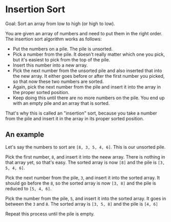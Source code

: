# Insertion Sort

Goal: Sort an array from low to high (or high to low).

You are given an array of numbers and need to put them in the right order. The insertion sort algorithm works as follows: 

- Put the numbers on a pile. The pile is unsorted.
- Pick a number from the pile. It doesn't really matter which one you pick, but it's easiest to pick from the top of the pile. 
- Insert this number into a new array. 
- Pick the next number from the unsorted pile and also inserted that into the new array. It either goes before or after the first number you picked, so that now these two numbers are sorted. 
- Again, pick the next number from the pile and insert it into the array in the proper sorted position. 
- Keep doing this until there are no more numbers on the pile. You end up with an empty pile and an array that is sorted. 

That's why this is called an "insertion" sort, because you take a number from the pile and insert it in the array in its proper sorted position. 

## An example

Let's say the numbers to sort are `[8, 3, 5, 4, 6]`. This is our unsorted pile. 

Pick the first number, `8`, and insert it into the neew array. There is nothing in that array yet, so that's easy. The sorted array is now `[8]` and the pile is `[3, 5, 4, 6]`.

Pick the next number from the pile, `3`, and insert it into the sorted array. It should go before the `8`, so the sorted array is now `[3, 8]` and the pile is reduced to `[5, 4, 6]`.

Pick the number from the pile, `5`, and insert it into the sorted array. It goes in between the `3` and `8`. The sorted array is `[3, 5, 8]` and the pile is `[4, 6]`

Repeat this process until the pile is empty. 
